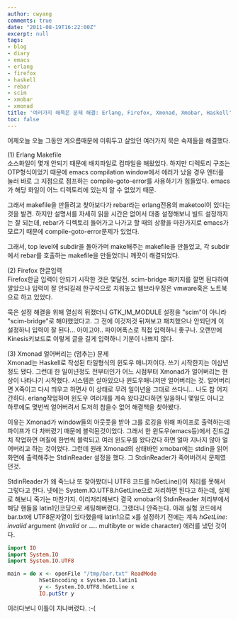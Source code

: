 ```yaml
---
author: cwyang
comments: true
date: "2011-08-19T16:22:00Z"
excerpt: null
tags:
- blog
- diary
- emacs
- erlang
- firefox
- haskell
- rebar
- scim
- xmobar
- xmonad
title: '여러가지 해묵은 문제 해결: Erlang, Firefox, Xmonad, Xmobar, Haskell'
toc: false
---
```

어제오늘 오늘 그동안 게으름때문에 미뤄두고 살았던 여러가지 묵은 숙제들을 해결했다.  
  
(1) Erlang Makefile  
소스화일이 몇개 안되기 때문에 배치파일로 컴파일을 해왔었다. 하지만 디렉토리 구조는 OTP형식이었기 때문에 emacs compilation window에서 에러가 났을 경우 엔터를 눌러 바로 그 지점으로 점프하는 compile-goto-error를 사용하기가 힘들었다. emacs가 해당 화일이 어느 디렉토리에 있는지 알 수 없었기 때문.  
  
그래서 makefile을 만들려고 찾아보다가 rebar라는 erlang전용의 maketool이 있다는 것을 발견. 하지만 설명서를 자세히 읽을 시간은 없어서 대충 설정해보니 빌드 설정까지는 잘 되는데, rebar가 디렉토리 들어가고 나가고 할 때의 상황을 마찬가지로 emacs가 모르기 때문에 compile-goto-error문제가 있었다.  
  
그래서, top level에 subdir을 돌아가며 make해주는 makefile을 만들었고, 각 subdir에서 rebar를 호출하는 makefile을 만들었더니 깨끗이 해결되었다.  
  
(2) Firefox 한글입력  
Firefox한글 입력이 안되기 시작한 것은 몇달전. scim-bridge 패키지를 깔면 된다하여 깔았으나 입력이 잘 안되길래 한구석으로 치워놓고 웹브라우징은 vmware혹은 노트북으로 하고 있었다.  
  
묵은 설정 해결을 위해 열심히 뒤졌더니 GTK\_IM\_MODULE 설정을 "scim"이 아니라 "scim-bridge"로 해야했었다고. 그 전에 이것저것 뒤져보고 패치했으나 안되던게 이 설정하니 입력이 잘 된다... 아이고야.. 파이어폭스로 직접 입력하니 좋구나. 오랜만에 Kinesis키보드로 이렇게 글을 길게 입력하니 기분이 나쁘지 않다.  
  
(3) Xmonad 얼어버리는 (멈추는) 문제  
Xmonad는 Haskell로 작성된 타일형식의 윈도우 매니저이다. 쓰기 시작한지는 이삼년정도 됐다. 그런데 한 일이년정도 전부터인가 어느 시점부터 Xmonad가 얼어버리는 현상이 나타나기 시작했다. 시스템은 살아있으나 윈도우매니저만 얼어버리는 것. 얼어버리면 X죽이고 다시 띄우고 하면사 이 상태로 무려 일이년을 그대로 쓰다니... 나도 참 어지간하다. erlang작업하며 윈도우 여러개를 계속 왔다갔다하면 일을하니 몇일도 아니고 하루에도 몇번씩 얼어버려서 도저히 참을수 없어 해결책을 찾아봤다.  
  
이유는 Xmonad가 window들의 아웃풋을 받아 그를 로깅을 위해 파이프로 출력하는데 파이프가 다 차버렸기 때문에 블럭된것이었다. 그래서 한 윈도우(emacs등)에서 진드감치 작업하면 며칠에 한번씩 블럭되고 여러 윈도우를 왔다갔다 하면 얼마 지나지 않아 얼어버리고 하는 것이었다. 그런데 원래 Xmonad의 상태바인 xmobar에는 stdin을 읽어 화면에 출력해주는 StdinReader 설정을 했다. 그 StdinReader가 죽어버려서 문제였던것.  
  
StdinReader가 왜 죽느냐 또 찾아봤더니 UTF8 코드를 hGetLine()이 처리를 못해서 그렇다고 한다. 넷에는 System.IO.UTF8.hGetLine으로 처리하면 된다고 하는데, 실제로 해보니 죽기는 마찬가지. 이리저리해보다 결국 xmobar의 StdinReader 처리부에서 해당 핸들을 latin1인코딩으로 세팅해버렸다. 그랬더니 안죽는다. 아래 실험 코드에서 bar.txt에 UTF8문자열이 있다했을때 latin1으로 x를 설정하기 전에는 계속 _hGetLine_: _invalid_ argument (_Invalid_ or **....** multibyte or wide character) 에러를 냈던 것이다.

```haskell
import IO
import System.IO
import System.IO.UTF8

main = do x <- openFile "/tmp/bar.txt" ReadMode
          hSetEncoding x System.IO.latin1
          y <- System.IO.UTF8.hGetLine x
          IO.putStr y
```	  

이러다보니 이틀이 지나버렸다. :-(
